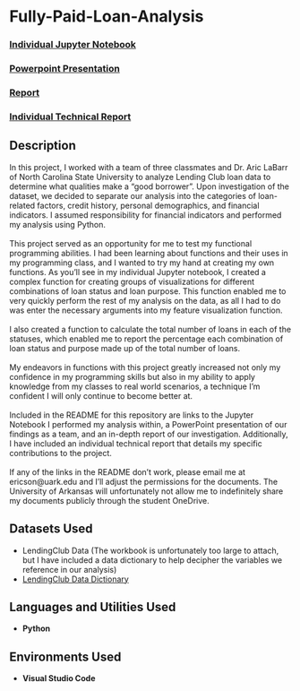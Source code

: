 # Fully-Paid-Loan-Analysis

 ### [Individual Jupyter Notebook](https://github.com/eericson2005/Fully-Paid-Loan-Analysis/blob/11130913d140b5a78920ca0275435dc103743f40/Ethan's%20Code.ipynb)
 ### [Powerpoint Presentation](https://uark-my.sharepoint.com/:p:/g/personal/ericson_uark_edu/EXfXwTvR00ROkKV_5TE7I8IBeuB5zFNItXYDdvuJDNVQxA?e=Z72QKh)
 ### [Report](https://uark-my.sharepoint.com/:w:/g/personal/ericson_uark_edu/EXl_aybQf6FPj10BxKfE2QABoOLzeKevnSLMITPdmoO6Ng?e=bxebhY)
 ### [Individual Technical Report](https://uark-my.sharepoint.com/:w:/g/personal/ericson_uark_edu/EbQ50zZbAFpCqzIh92kpttABJFQMslzIXjtzuRbHyczGhQ?e=sckE92)
 
<h2>Description</h2>
In this project, I worked with a team of three classmates and Dr. Aric LaBarr of North Carolina State University to analyze Lending Club loan data to determine what qualities make a “good borrower”. Upon investigation of the dataset, we decided to separate our analysis into the categories of loan-related factors, credit history, personal demographics, and financial indicators. I assumed responsibility for financial indicators and performed my analysis using Python. <br/>
<br/>
This project served as an opportunity for me to test my functional programming abilities. I had been learning about functions and their uses in my programming class, and I wanted to try my hand at creating my own functions. As you’ll see in my individual Jupyter notebook, I created a complex function for creating groups of visualizations for different combinations of loan status and loan purpose. This function enabled me to very quickly perform the rest of my analysis on the data, as all I had to do was enter the necessary arguments into my feature visualization function. <br/>
<br/>
I also created a function to calculate the total number of loans in each of the statuses, which enabled me to report the percentage each combination of loan status and purpose made up of the total number of loans. <br/>
<br/>
My endeavors in functions with this project greatly increased not only my confidence in my programming skills but also in my ability to apply knowledge from my classes to real world scenarios, a technique I’m confident I will only continue to become better at. <br/>
<br/>
Included in the README for this repository are links to the Jupyter Notebook I performed my analysis within, a PowerPoint presentation of our findings as a team, and an in-depth report of our investigation. Additionally, I have included an individual technical report that details my specific contributions to the project.<br/>
<br/>
If any of the links in the README don’t work, please email me at ericson@uark.edu and I’ll adjust the permissions for the documents. The University of Arkansas will unfortunately not allow me to indefinitely share my documents publicly through the student OneDrive.

<h2>Datasets Used</h2>

- LendingClub Data (The workbook is unfortunately too large to attach, but I have included a data dictionary to help decipher the variables we reference in our analysis)
- [LendingClub Data Dictionary](https://uark-my.sharepoint.com/:x:/g/personal/ericson_uark_edu/Ech3E-auMTZPrQLJUEP8AdkB1NM8DTfv1kyu04g5-avxSA?e=RlCmLF)

<h2>Languages and Utilities Used</h2>

- <b>Python</b> 

<h2>Environments Used </h2>

- <b>Visual Studio Code</b>
